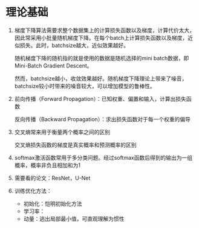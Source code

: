 # 理论基础


1. 梯度下降算法需要求整个数据集上的计算损失函数以及梯度，计算代价太大，因此常采用小批量随机梯度下降。在每个batch上计算损失函数以及梯度，近似损失。此时，batchsize越大，近似效果越好。

   随机梯度下降的随机指的就是使用的数据是随机选择的mini batch数据，即Mini-Batch Gradient Descent。

   然而，batchsize越小，收敛效果越好。随机梯度下降理论上带来了噪音，batchsize较小时带来的噪音较大，可以增加模型的鲁棒性。

2. 前向传播（Forward Propagation）：已知权重、偏置和输入，计算出损失函数

   反向传播（Backward Propagation）：求出损失函数对于每一个权重的偏导

3. 交叉熵常来用于衡量两个概率之间的区别

   交叉熵损失函数的梯度是真实概率和预测概率的区别

4. softmax激活函数常用于多分类问题。经过softmax函数后得到的输出为一组概率，概率非负且相加和为1

5. 需要看的论文：ResNet，U-Net

6. 训练优化方法：

   - 初始化：恺明初始化方法
   - 学习率：
   - 动量：逃出局部最小值，可直观理解为惯性